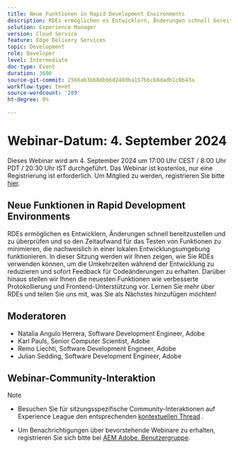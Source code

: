 ```yaml
---
title: Neue Funktionen in Rapid Development Environments
description: RDEs ermöglichen es Entwicklern, Änderungen schnell bereitzustellen und zu überprüfen und so den Zeitaufwand für das Testen von Funktionen zu minimieren, die nachweislich in einer lokalen Entwicklungsumgebung funktionieren. In dieser Sitzung werden wir Ihnen zeigen, wie Sie RDEs verwenden können, um die Umkehrzeiten während der Entwicklung zu reduzieren und sofort Feedback für Codeänderungen zu erhalten. Darüber hinaus stellen wir Ihnen die neuesten Funktionen wie verbesserte Protokollierung und Frontend-Unterstützung vor. Lernen Sie mehr über RDEs und teilen Sie uns mit, was Sie als Nächstes hinzufügen möchten!
solution: Experience Manager
version: Cloud Service
feature: Edge Delivery Services
topic: Development
role: Developer
level: Intermediate
doc-type: Event
duration: 3600
source-git-commit: 2566ab3bb8dbb6d240dba157bbcb8dadb1c0b43a
workflow-type: tm+mt
source-wordcount: '289'
ht-degree: 0%

---
```


# Webinar-Datum: 4. September 2024

Dieses Webinar wird am 4. September 2024 um 17:00 Uhr CEST / 8:00 Uhr PDT / 20:30 Uhr IST durchgeführt.
Das Webinar ist kostenlos, nur eine Registrierung ist erforderlich.
Um Mitglied zu werden, registrieren Sie bitte [hier](https://adobe.ly/4cwc5W4).

## Neue Funktionen in Rapid Development Environments

RDEs ermöglichen es Entwicklern, Änderungen schnell bereitzustellen und zu überprüfen und so den Zeitaufwand für das Testen von Funktionen zu minimieren, die nachweislich in einer lokalen Entwicklungsumgebung funktionieren. In dieser Sitzung werden wir Ihnen zeigen, wie Sie RDEs verwenden können, um die Umkehrzeiten während der Entwicklung zu reduzieren und sofort Feedback für Codeänderungen zu erhalten. Darüber hinaus stellen wir Ihnen die neuesten Funktionen wie verbesserte Protokollierung und Frontend-Unterstützung vor. Lernen Sie mehr über RDEs und teilen Sie uns mit, was Sie als Nächstes hinzufügen möchten!

## Moderatoren

* Natalia Angulo Herrera, Software Development Engineer, Adobe
* Karl Pauls, Senior Computer Scientist, Adobe
* Remo Liechti, Software Development Engineer, Adobe
* Julian Sedding, Software Development Engineer, Adobe

## Webinar-Community-Interaktion

>[!NOTE]
>
>* Besuchen Sie für sitzungsspezifische Community-Interaktionen auf Experience League den entsprechenden [kontextuellen Thread](https://adobe.ly/3M8MFTE) .
>
>* Um Benachrichtigungen über bevorstehende Webinare zu erhalten, registrieren Sie sich bitte bei [AEM Adobe. Benutzergruppe](https://aem-augs.adobe.com/).
